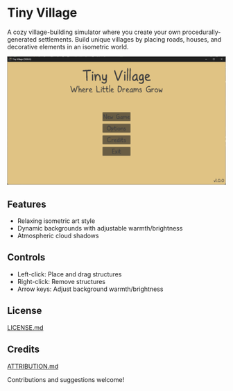 # Tiny Village

A cozy village-building simulator where you create your own procedurally-generated settlements. Build unique villages by placing roads, houses, and decorative elements in an isometric world.

![Main Menu](project_management/screenshots/main_menu_screenshot.png)

## Features
- Relaxing isometric art style
- Dynamic backgrounds with adjustable warmth/brightness
- Atmospheric cloud shadows

## Controls
- Left-click: Place and drag structures
- Right-click: Remove structures
- Arrow keys: Adjust background warmth/brightness

## License
[LICENSE.md](LICENSE.md)

## Credits
[ATTRIBUTION.md](tiny_village_project/addons/maaacks_menus_template/examples/ATTRIBUTION.md)

Contributions and suggestions welcome!